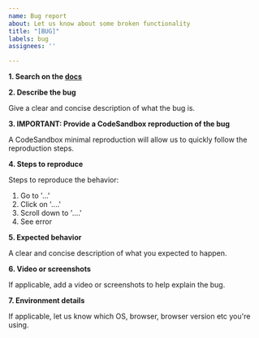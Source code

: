 ```yaml
---
name: Bug report
about: Let us know about some broken functionality
title: "[BUG]"
labels: bug
assignees: ''

---
```


**1. Search on the [docs](https://nextra.site/docs)**

**2. Describe the bug**

Give a clear and concise description of what the bug is.

**3. IMPORTANT: Provide a CodeSandbox reproduction of the bug**

A CodeSandbox minimal reproduction will allow us to quickly follow the reproduction steps. 

**4. Steps to reproduce**

Steps to reproduce the behavior:
1. Go to '...'
2. Click on '....'
3. Scroll down to '....'
4. See error

**5. Expected behavior**

A clear and concise description of what you expected to happen.

**6. Video or screenshots**

If applicable, add a video or screenshots to help explain the bug.

**7. Environment details**

If applicable, let us know which OS, browser, browser version etc you're using.
